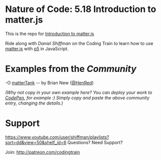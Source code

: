 # Nature of Code: 5.18 Introduction to matter.js

This is the repo for [Introduction to matter.js](https://www.youtube.com/watch?v=uITcoKpbQq4)

Ride along with *Daniel Shiffman* on the Coding Train to learn how to use [matter.js](http://brm.io/matter-js/index.html) with [p5](https://p5js.org) in JavaScript.

# Examples from the *Community*

-O [matterTank](http://codepen.io/RedHenDev/full/dvWZme/) -- by Brian New ([@HenRed](https://twitter.com/HenRed))

*(Why not copy in your own example here? You can deploy your work to [CodePen](http://codepen.io), for example :) Simply copy and paste the above community entry, changing the details.)*


# Support

https://www.youtube.com/user/shiffman/playlists?sort=dd&view=50&shelf_id=6
Questions? Need Support?

Join: http://patreon.com/codingtrain
